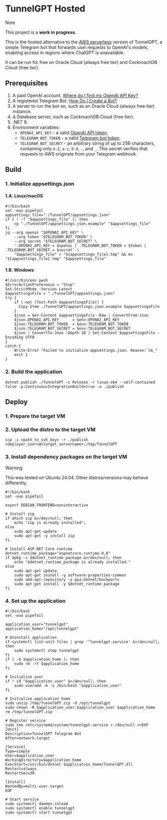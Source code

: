 # TunnelGPT Hosted

> [!NOTE]  
> This project is a **work in progress**.

This is the hosted alternative to the [AWS serverless](https://github.com/tolache/TunnelGPT/tree/aws-serverless) version of TunnelGPT,
a simple Telegram bot that forwards user requests to OpenAI's models,
enabling access in regions where ChatGPT is unavailable.

It can be run for free on Oracle Cloud (always free tier) and CockroachDB Cloud (free tier).

## Prerequisites

1. A paid OpenAI account. [Where do I find my OpenAI API Key?](https://help.openai.com/articles/4936850-where-do-i-find-my-openai-api-key)
2. A registered Telegram Bot. [How Do I Create a Bot?](https://core.telegram.org/bots#how-do-i-create-a-bot)
3. A server to run the bot on, such as an Oracle Cloud (always free tier) instance.
4. A Database server, such as CockroachDB Cloud (free tier).
5. .NET 9.
6. Environment variables:
    - `OPENAI_API_KEY` - a valid [OpenAI API token](https://help.openai.com/articles/4936850-where-do-i-find-my-openai-api-key).
    - `TELEGRAM_BOT_TOKEN` - a valid [Telegram bot token](https://core.telegram.org/bots#how-do-i-create-a-bot).
    - `TELEGRAM_BOT_SECRET` - an arbitrary string of up to 256 characters, containing only `A-Z`, `a-z`, `0-9`, `-`, and `_`.
        This secret verifies that requests to AWS originate from your Telegram webhook.

## Build

### 1. Initialize appsettings.json

#### 1.A. Linux/macOS

```shell
#!/bin/bash
set -euo pipefail
appsettings_file="./TunnelGPT/appsettings.json"
if [ ! -f "$appsettings_file" ]; then
    cp "./TunnelGPT/appsettings.json.example" "$appsettings_file"
fi
jq --arg openai "$OPENAI_API_KEY" \
    --arg token "$TELEGRAM_BOT_TOKEN" \
    --arg secret "$TELEGRAM_BOT_SECRET" \
    '.OPENAI_API_KEY = $openai | .TELEGRAM_BOT_TOKEN = $token | .TELEGRAM_BOT_SECRET = $secret' \
    "$appsettings_file" > "${appsettings_file}.tmp" && mv "${appsettings_file}.tmp" "$appsettings_file"
```

#### 1.B. Windows

```pwsh
#!/usr/bin/env pwsh
$ErrorActionPreference = "Stop"
Set-StrictMode -Version Latest
$appsettingsFile = "./TunnelGPT/appsettings.json"
try {
    if (-not (Test-Path $appsettingsFile)) {
      Copy-Item ./TunnelGPT/appsettings.json.example $appsettingsFile
    }
    $json = Get-Content $appsettingsFile -Raw | ConvertFrom-Json
    $json.OPENAI_API_KEY      = $env:OPENAI_API_KEY
    $json.TELEGRAM_BOT_TOKEN  = $env:TELEGRAM_BOT_TOKEN
    $json.TELEGRAM_BOT_SECRET = $env:TELEGRAM_BOT_SECRET
    $json | ConvertTo-Json -Depth 10 | Set-Content $appsettingsFile -Encoding UTF8
}
catch {
    Write-Error "Failed to initialize appsettings.json. Reason:`n$_"
    exit 1
}
```

### 2. Build the application

```shell
dotnet publish ./TunnelGPT -c Release -r linux-x64 --self-contained false -p:ContinuousIntegrationBuild=true -o ./publish
```

## Deploy

### 1. Prepare the target VM

### 2. Upload the distro to the target VM

```shell
scp -i <path_to_ssh_key> -r ./publish <deployer_user>@<target_servername>:/tmp/TunnelGPT
```

### 3. Install dependency packages on the target VM

> [!WARNING]  
> This was tested on Ubuntu 24.04.
> Other distros/versions may behave differently.

```shell
#!/bin/bash
set -euo pipefail

export DEBIAN_FRONTEND=noninteractive

# Install zip
if which zip &>/dev/null; then
    echo "zip is already installed";
else
    sudo apt-get update
    sudo apt-get -y install zip
fi

# Install ASP.NET Core runtime
dotnet_runtime_package="aspnetcore-runtime-9.0"
if dpkg -s $dotnet_runtime_package &>/dev/null; then
    echo "$dotnet_runtime_package is already installed."
else
    sudo apt-get update
    sudo apt-get install -y software-properties-common
    sudo add-apt-repository -y ppa:dotnet/backports
    sudo apt-get install -y $dotnet_runtime_package
fi
```

### 4. Set up the application

```shell
#!/bin/bash
set -euo pipefail

application_user="tunnelgpt"
application_home="/opt/tunnelgpt"

# Uninstall application
if systemctl list-unit-files | grep '^tunnelgpt.service' &>/dev/null; then
    sudo systemctl stop tunnelgpt
fi
if [ -d $application_home ]; then
    sudo rm -rf $application_home
fi

# Initialize user
if ! id "$application_user" &>/dev/null; then
    sudo useradd -m -s /bin/bash "$application_user"
fi

# Initialize application home
sudo unzip /tmp/TunnelGPT.zip -d /opt/tunnelgpt
sudo chown -R $application_user:$application_user $application_home
rm /tmp/TunnelGPT.zip

# Register service
sudo tee /etc/systemd/system/tunnelgpt.service > /dev/null <<EOF
[Unit]
Description=TunnelGPT Telegram Bot
After=network.target

[Service]
Type=simple
User=$application_user
WorkingDirectory=$application_home
ExecStart=/usr/bin/dotnet $application_home/TunnelGPT.dll
Restart=always
RestartSec=30

[Install]
WantedBy=multi-user.target
EOF

# Start service
sudo systemctl daemon-reload
sudo systemctl enable tunnelgpt
sudo systemctl start tunnelgpt
```
